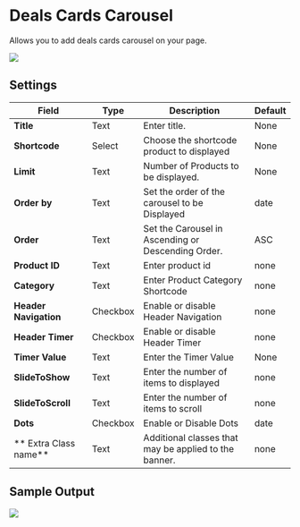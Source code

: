 # Deals Cards Carousel

Allows you to add deals cards carousel on your page.

![](http://transvelo.github.io/docs/techmarket/images/deals-cards-carousel.png)

## Settings

| Field | Type | Description | Default
| -- | -- | -- | -- |
| **Title** | Text |  Enter title. | None
| **Shortcode** | Select |  Choose the shortcode product to displayed | None
| **Limit** | Text |  Number of Products to be displayed. | None
| **Order by** | Text |  Set the order of the carousel to be Displayed | date
| **Order** | Text | Set the Carousel in Ascending or Descending Order. | ASC
| **Product ID** | Text |  Enter product id | none
| **Category** | Text |  Enter Product Category Shortcode | none
| **Header Navigation** | Checkbox | Enable or disable Header Navigation | none
| **Header Timer** | Checkbox |  Enable or disable Header Timer | none
| **Timer Value** | Text | Enter the Timer Value | None
| **SlideToShow** | Text | Enter the number of items to displayed | none
| **SlideToScroll** | Text | Enter the number of items to scroll | none
| **Dots** | Checkbox | Enable or Disable Dots | date
| ** Extra Class name** | Text | Additional classes that may be applied to the banner. | none


## Sample Output

![](http://transvelo.github.io/docs/techmarket/images/output-deals-cards-carousel.png)
